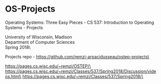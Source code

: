 # OS-Projects
Operating Systems: Three Easy Pieces - CS 537: Introduction to Operating Systems - Projects

University of Wisconsin, Madison\
Department of Computer Sciences\
Spring 2018\

Projects repo - https://github.com/remzi-arpacidusseau/ostep-projects\

https://pages.cs.wisc.edu/~remzi/OSTEP/\
https://pages.cs.wisc.edu/~remzi/Classes/537/Spring2018/Discussion/videos.html\
https://pages.cs.wisc.edu/~remzi/Classes/537/Spring2018/\
